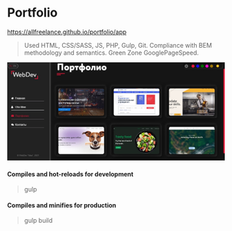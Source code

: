 # Portfolio
https://allfreelance.github.io/portfolio/app

> Used HTML, CSS/SASS, JS, PHP, Gulp, Git.
> Compliance with BEM methodology and semantics. Green Zone GooglePageSpeed.

[![](https://github.com/allfreelance/portfolio/blob/main/screen.jpg)](https://allfreelance.github.io/portfolio/app/)

#### Compiles and hot-reloads for development
> gulp

#### Compiles and minifies for production
> gulp build
